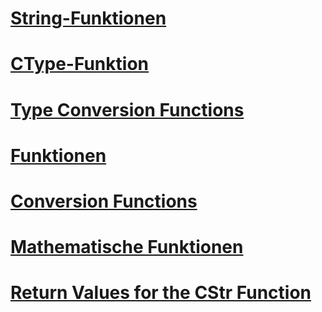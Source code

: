 # [String-Funktionen](string-functions.md)
# [CType-Funktion](ctype-function.md)
# [Type Conversion Functions](type-conversion-functions.md)
# [Funktionen](index.md)
# [Conversion Functions](conversion-functions.md)
# [Mathematische Funktionen](math-functions.md)
# [Return Values for the CStr Function](return-values-for-the-cstr-function.md)
